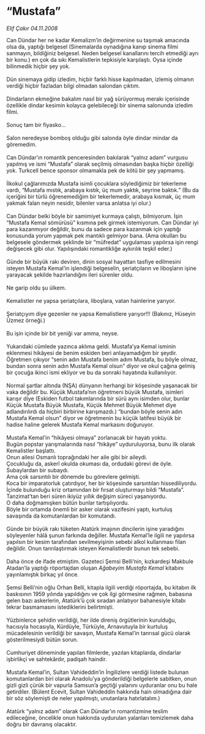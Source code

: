 # “Mustafa”

*Elif Çakır 04.11.2008*

<div class="taraf_structure_2col_1zq">
<div class="margen_n">



 <p>Can Dündar her ne kadar Kemalizm’in değirmenine su taşımak amacında olsa da, yaptığı belgesel (Sinemalarda oynadığına kanıp sinema filmi sanmayın, bildiğiniz belgesel. Neden belgesel kanallarını tercih etmediği ayrı bir konu.) en çok da sıkı Kemalistlerin tepkisiyle karşılaştı. Oysa içinde bilinmedik hiçbir şey yok. <br/><br/>Dün sinemaya gidip izledim, hiçbir farklı hisse kapılmadan, izlemiş olmanın verdiği hiçbir fazladan bilgi olmadan salondan çıktım. <br/><br/>Dindarların ekmeğine bakalım nasıl bir yağ sürüyormuş merakı içerisinde özellikle dindar kesimin kolayca gelebileceği bir sinema salonunda izledim filmi. <br/><br/>Sonuç tam bir fiyasko... <br/><br/>Salon neredeyse bomboş olduğu gibi salonda öyle dindar mindar da göremedim. <br/><br/>Can Dündar’ın romantik penceresinden bakılarak “yalnız adam” vurgusu yapılmış ve ismi “Mustafa” olarak seçilmiş olmasından başka hiçbir özelliği yok. Turkcell bence sponsor olmamakla pek de kötü bir şey yapmamış. <br/><br/>İlkokul çağlarımızda Mustafa isimli çocuklara söylediğimiz bir tekerleme vardı, “Mustafa mıstık, arabaya kıstık, üç mum yaktık, seyrine baktık.” (Bu da içeriğini bir türlü öğrenemediğim bir tekerlemedir, arabaya kısmak, üç mum yakmak falan neyin nesidir, bilenler varsa anlatsa iyi olur.) <br/><br/>Can Dündar belki böyle bir samimiyet kurmaya çalıştı, bilmiyorum. İşin “Mustafa Kemal sömürüsü” kısmına pek girmek istemiyorum. Can Dündar iyi para kazanmıyor değildir, bunu da sadece para kazanmak için yaptığı konusunda yorum yapmak pek mantıklı gelmiyor bana. (Ama okulları bu belgesele göndermek şeklinde bir “müfredat” uygulaması yapılırsa işin rengi değişecek gibi olur. Yapılışındaki romantikliğe aykırılık teşkil eder.) <br/><br/>Günde bir büyük rakı deviren, dinin sosyal hayattan tasfiye edilmesini isteyen Mustafa Kemal’in işlendiği belgeselin, şeriatçıların ve liboşların işine yarayacak şekilde hazırlandığını ileri sürenler oldu. <br/><br/>Ne garip oldu şu ülkem. <br/><br/>Kemalistler ne yapsa şeriatçılara, liboşlara, vatan hainlerine yarıyor. <br/><br/>Şeriatçıyım diye gezenler ne yapsa Kemalistlere yarıyor!!! (Bakınız, Hüseyin Üzmez örneği.) <br/><br/>Bu işin içinde bir bit yeniği var amma, neyse. <br/><br/>Yukarıdaki cümlede yazınca aklıma geldi. Mustafa’ya Kemal isminin eklenmesi hikâyesi de benim eskiden beri anlayamadığım bir şeydir. Öğretmen çıkıyor “senin adın Mustafa benim adım Mustafa, bu böyle olmaz, bundan sonra senin adın Mustafa Kemal olsun” diyor ve okul çağına gelmiş bir çocuğa ikinci ismi ekliyor ve bu da sonraki hayatında kullanılıyor. <br/><br/>Normal şartlar altında (NŞA) dünyanın herhangi bir köşesinde yaşanacak bir vaka değildir bu. Küçük Mustafa’nın öğretmeni büyük Mustafa, isimleri karışır diye (Eskiden futbol takımlarında bir sürü aynı isimden olur, bunlar Küçük Mustafa Büyük Mustafa, Küçük Mehmet Büyük Mehmet diye adlandırılırdı da hiçbiri birbirine karışmazdı.) “bundan böyle senin adın Mustafa Kemal olsun” diyor ve öğretmenin bu küçük latifesi büyük bir hadise haline gelerek Mustafa Kemal markasını doğuruyor. <br/><br/>Mustafa Kemal’in “hikâyesi olmaya” zorlanacak bir hayatı yoktu. <br/>Bugün popstar yarışmalarında nasıl “hikâye” uyduruluyorsa, bunu ilk olarak Kemalistler başlattı. <br/>Onun ailesi Osmanlı toprağındaki her aile gibi bir aileydi. <br/>Çocukluğu da, askerî okulda okuması da, ordudaki görevi de öyle. <br/>Subaylardan bir subaydı. <br/>Ama çok sarsıntılı bir dönemde bu görevlere gelmişti. <br/>Koca bir imparatorluk çatırdıyor, her bir köşesinde sarsıntıları hissediliyordu. <br/>İçinde bulunduğu kriz ortamından bir fırsat oluşturmayı bildi “Mustafa”. <br/>Tanzimat’tan beri süren ikiyüz yıllık değişim süreci yaşanıyordu. <br/>O daha doğmamışken bütün bunlar tartışılıyordu. <br/>Böyle bir ortamda önemli bir asker olarak vazifesini yaptı, kurtuluş savaşında da komutanlardan bir komutandı. <br/><br/>Günde bir büyük rakı tüketen Atatürk imajının dincilerin işine yaradığını söyleyenler hâlâ şunun farkında değiller. Mustafa Kemal’le ilgili ne yapılırsa yapılsın bir kesim tarafından sevilmeyişinin sebebi alkol kullanması filan değildir. Onun tanrılaştırmak isteyen Kemalistlerdir bunun tek sebebi. <br/><br/>Daha önce de ifade etmiştim. Gazeteci Şemsi Belli’nin, kızkardeşi Makbule Atadan’la yaptığı röportajdan oluşan <i>Ağabeyim Mustafa Kemal</i> kitabını yayınlamıştık birkaç yıl önce. <br/><br/>Şemsi Belli’nin oğlu Orhan Belli, kitapla ilgili verdiği röportajda, bu kitabın ilk baskısının 1959 yılında yapıldığını ve çok ilgi görmesine rağmen, babasına gelen bazı askerlerin, Atatürk’ü çok sıradan anlatıyor bahanesiyle kitabı tekrar basmamasını istediklerini belirtmişti. <br/><br/>Yüzbinlerce şehidin verildiği, her ilde direniş örgütlerinin kurulduğu, hacısıyla hocasıyla, Kürdüyle, Türküyle, Arnavutuyla bir kurtuluş mücadelesinin verildiği bir savaşın, Mustafa Kemal’in tanrısal gücü olarak gösterilmesiydi bütün sorun. <br/><br/>Cumhuriyet döneminde yapılan filmlerde, yazılan kitaplarda, dindarlar işbirlikçi ve sahtekârdır, padişah haindir. <br/><br/>Mustafa Kemal’in, Sultan Vahideddin’in İngilizlere verdiği listede bulunan komutanlardan biri olarak Anadolu’ya gönderildiği belgelerle sabitken, onun gizli gizli çürük bir vapurla Samsun’a geçtiği yalanını uyduranlar onu bu hale getirdiler. (Bülent Ecevit, Sultan Vahideddin hakkında hain olmadığına dair bir söz söylemişti de neler yapılmıştı, unutanlara hatırlatalım.) <br/><br/>Atatürk “yalnız adam” olarak Can Dündar’ın romantizmine teslim edileceğine, öncelikle onun hakkında uydurulan yalanları temizlemek daha doğru bir davranış olacaktır.</p>

<br/>


<div id="taraf_not">
</div>

</div>


</div>
